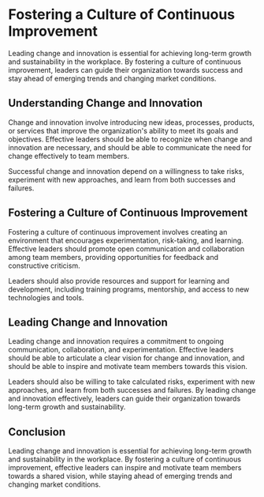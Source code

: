 Fostering a Culture of Continuous Improvement
=======================================================================================

Leading change and innovation is essential for achieving long-term growth and sustainability in the workplace. By fostering a culture of continuous improvement, leaders can guide their organization towards success and stay ahead of emerging trends and changing market conditions.

Understanding Change and Innovation
-----------------------------------

Change and innovation involve introducing new ideas, processes, products, or services that improve the organization's ability to meet its goals and objectives. Effective leaders should be able to recognize when change and innovation are necessary, and should be able to communicate the need for change effectively to team members.

Successful change and innovation depend on a willingness to take risks, experiment with new approaches, and learn from both successes and failures.

Fostering a Culture of Continuous Improvement
---------------------------------------------

Fostering a culture of continuous improvement involves creating an environment that encourages experimentation, risk-taking, and learning. Effective leaders should promote open communication and collaboration among team members, providing opportunities for feedback and constructive criticism.

Leaders should also provide resources and support for learning and development, including training programs, mentorship, and access to new technologies and tools.

Leading Change and Innovation
-----------------------------

Leading change and innovation requires a commitment to ongoing communication, collaboration, and experimentation. Effective leaders should be able to articulate a clear vision for change and innovation, and should be able to inspire and motivate team members towards this vision.

Leaders should also be willing to take calculated risks, experiment with new approaches, and learn from both successes and failures. By leading change and innovation effectively, leaders can guide their organization towards long-term growth and sustainability.

Conclusion
----------

Leading change and innovation is essential for achieving long-term growth and sustainability in the workplace. By fostering a culture of continuous improvement, effective leaders can inspire and motivate team members towards a shared vision, while staying ahead of emerging trends and changing market conditions.



